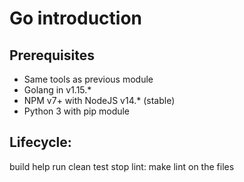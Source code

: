 # Go introduction

## Prerequisites
- Same tools as previous module
- Golang in v1.15.*
- NPM v7+ with NodeJS v14.* (stable)
- Python 3 with pip module

## Lifecycle:
build
help
run
clean
test
stop
lint: make lint on the files
